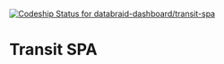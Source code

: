 [ ![Codeship Status for databraid-dashboard/transit-spa](https://app.codeship.com/projects/6491eac0-70d0-0135-0cfa-42df7ce0722f/status?branch=master) ](https://app.codeship.com/projects/243222)

# Transit SPA
